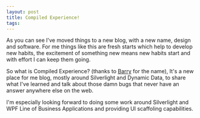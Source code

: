 ```yaml
---
layout: post
title: Compiled Experience!
tags: 
---
```


As you can see I&#39;ve moved things to a new blog, with a new name, design
and software. For me things like this are fresh starts which help to
develop new habits, the excitement of something new means new habits
start and with effort I can keep them going.

So what is Compiled Experience? (thanks to [Barry](http://genericerror.com/)
for the name), It&#39;s a new place for me blog, mostly around Silverlight
and Dynamic Data, to share what I&#39;ve learned and talk about those damn
bugs that never have an answer anywhere else on the web.

I&#39;m
especially looking forward to doing some work around Silverlight and
WPF Line of Business Applications and providing UI scaffoling
capabilities.

